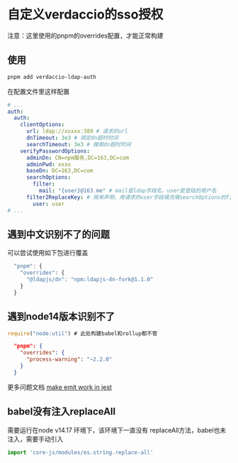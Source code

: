# 自定义verdaccio的sso授权

注意：这里使用的pnpm的overrides配置，才能正常构建

## 使用

```bash
pnpm add verdaccio-ldap-auth
```

在配置文件里这样配置

```yaml
# ...
auth:
  auth:
    clientOptions:
      url: ldap://xxxxx:389 # 请求的url
      dnTimeout: 3e3 # 绑定dn超时时间
      searchTimeout: 3e3 # 搜索dn超时时间
    verifyPasswordOptions:
      adminDn: CN=npm服务,DC=163,DC=com
      adminPwd: xxxx
      baseDn: DC=163,DC=com
      searchOptions:
        filter:
          mail: "{user}@163.me" # mail是ldap字段名，user是登陆的用户名
      filter2ReplaceKey: # 用来声明，用请求的user字段填充填searchOptions的filter
        user: user
# ...
```

## 遇到中文识别不了的问题

可以尝试使用如下包进行覆盖

```js
  "pnpm": {
    "overrides": {
      "@ldapjs/dn": "npm:ldapjs-dn-fork@1.1.0"
    }
  }
```

## 遇到node14版本识别不了

```js
require("node:util") # 此处构建babel和rollup都不管
```

```json
  "pnpm": {
    "overrides": {
      "process-warning": "~2.2.0"
    }
  }
```

更多问题文档 [make emit work in jest](https://github.com/fastify/process-warning/commit/4835bb01cf9ddaa24678f824520b50f1e566ac0d)

## babel没有注入replaceAll

需要运行在node v14.17 环境下，该环境下一直没有 replaceAll方法，babel也未注入，需要手动引入

```js
import 'core-js/modules/es.string.replace-all'
```

